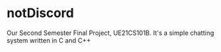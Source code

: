 # notDiscord
Our Second Semester Final Project, UE21CS101B. It's a simple chatting system written in C and C++
